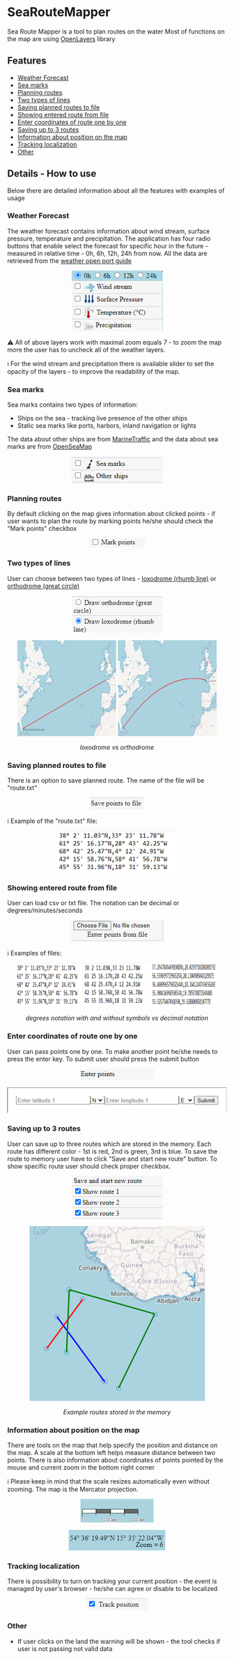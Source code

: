 # SeaRouteMapper

Sea Route Mapper is a tool to plan routes on the water
Most of functions on the map are using [OpenLayers](https://openlayers.org/) library

## Features
- [Weather Forecast](#weather-forecast)
- [Sea marks](#sea-marks)
- [Planning routes](#planning-routes)
- [Two types of lines](#two-types-of-lines)
- [Saving planned routes to file](#saving-planned-routes-to-file)
- [Showing entered route from file](#showing-entered-route-from-file)
- [Enter coordinates of route one by one](#enter-coordinates-of-route-one-by-one)
- [Saving up to 3 routes](#saving-up-to-3-routes)
- [Information about position on the map](#information-about-position-on-the-map)
- [Tracking localization](#tracking-localization)
- [Other](#other)

## Details - How to use
Below there are detailed information about all the features with examples of usage
### Weather Forecast
The weather forecast contains information about wind stream, surface pressure, temperature and precipitation. The application has four radio buttons that enable select the forecast for specific hour in the future - measured in relative time  - 0h, 6h, 12h, 24h from now. All the data are retrieved from the [weather open port guide](https://weather.openportguide.de/)

<p align="center">
  <img src="resources/readme/weather-forecast.png" alt="Weather forecast"/>
</p>

:warning:
All of above layers work with maximal zoom equals 7 - to zoom the map more the user has to uncheck all of the weather layers.

:information_source:
For the wind stream and precipitation there is available slider to set the opacity of the layers - to improve the readability of the map.

### Sea marks
Sea marks contains two types of information:
- Ships on the sea - tracking live presence of the other ships 
- Static sea marks like ports, harbors, inland navigation or lights

The data about other ships are from [MarineTraffic](https://www.marinetraffic.com/) and the data about sea marks are from [OpenSeaMap](https://openseamap.org/)
<p align="center">
  <img src="resources/readme/sea-marks.png" alt="Weather forecast"/>
</p>

### Planning routes
By default clicking on the map gives information about clicked points - if user wants to plan the route by marking points he/she should check the "Mark points" checkbox

<p align="center">
  <img src="resources/readme/mark-points.png" alt="Weather forecast"/>
</p>

### Two types of lines
User can choose between two types of lines - [loxodrome (rhumb line)](https://en.wikipedia.org/wiki/Rhumb_line) or [orthodrome (great circle)](https://en.wikipedia.org/wiki/Great_circle)

<p align="center">
  <img src="resources/readme/two-lines.png" alt="Weather forecast"/>
</p>
<p align="center">
  <img src="resources/readme/loxodrome.png" alt="Weather forecast" height="220" width="45%"/>
  <img src="resources/readme/orthodrome.png" alt="Weather forecast" height="220" width="45%"/>
</p>
<p align="center">
  <em>loxodrome vs orthodrome</em>
</p>

### Saving planned routes to file
There is an option to save planned route. The name of the file will be "route.txt"
<p align="center">
  <img src="resources/readme/save-points-to-file.png" alt="Weather forecast"/>
</p>

:information_source:
Example of the "route.txt" file:
<p align="center">
  <img src="resources/readme/route-image.png" alt="Weather forecast"/>
</p>

### Showing entered route from file
User can load csv or txt file. The notation can be decimal or degrees/minutes/seconds

<p align="center">
  <img src="resources/readme/load-file.png" alt="Weather forecast"/>
</p>

:information_source:
Examples of files:
<p align="center">
  <img src="resources/readme/route-image.png" alt="Weather forecast" height="100" width="30%"/> 
  <img src="resources/readme/route-image2.png" alt="Weather forecast" height="100" width="30%"/>
  <img src="resources/readme/route-image3.png" alt="Weather forecast" height="100" width="30%"/>
</p>
<p align="center">
  <em>degrees notation with and without symbols vs decimal notation</em>
</p>


### Enter coordinates of route one by one
User can pass points one by one. To make another point he/she needs to press the enter key. To submit user should press the submit button

<p align="center">
  <img src="resources/readme/enter-points.png" alt="Weather forecast"/>
</p>

<p align="center">
  <img src="resources/readme/enter-points2.png" alt="Weather forecast"/>
</p>

### Saving up to 3 routes
User can save up to three routes which are stored in the memory. Each route has different color - 1st is red, 2nd is green, 3rd is blue. To save the route to memory user have to click "Save and start new route" button. To show specific route user should check proper checkbox.

<p align="center">
  <img src="resources/readme/show-routes.png" alt="Weather forecast"/>
</p>

<p align="center">
  <img src="resources/readme/show-routes2.png" alt="Weather forecast"/>
</p>

<p align="center">
  <em>Example routes stored in the memory</em>
</p>

### Information about position on the map
There are tools on the map that help specify the position and distance on the map. A scale at the bottom left helps measure distance between two points. There is also information about coordinates of points pointed by the mouse and current zoom in the bottom right corner


:information_source:
Please keep in mind that the scale resizes automatically even without zooming. The map is the Mercator projection.

<p align="center">
  <img src="resources/readme/scale.png" alt="Weather forecast"/>
</p>

<p align="center">
  <img src="resources/readme/coordinates.png" alt="Weather forecast"/>
</p>

### Tracking localization
There is possibility to turn on tracking your current position - the event is managed by user's browser - he/she can agree or disable to be localized

<p align="center">
  <img src="resources/readme/track-position.png" alt="Weather forecast"/>
</p>

### Other
- If user clicks on the land the warning will be shown - the tool checks if user is not passing not valid data
